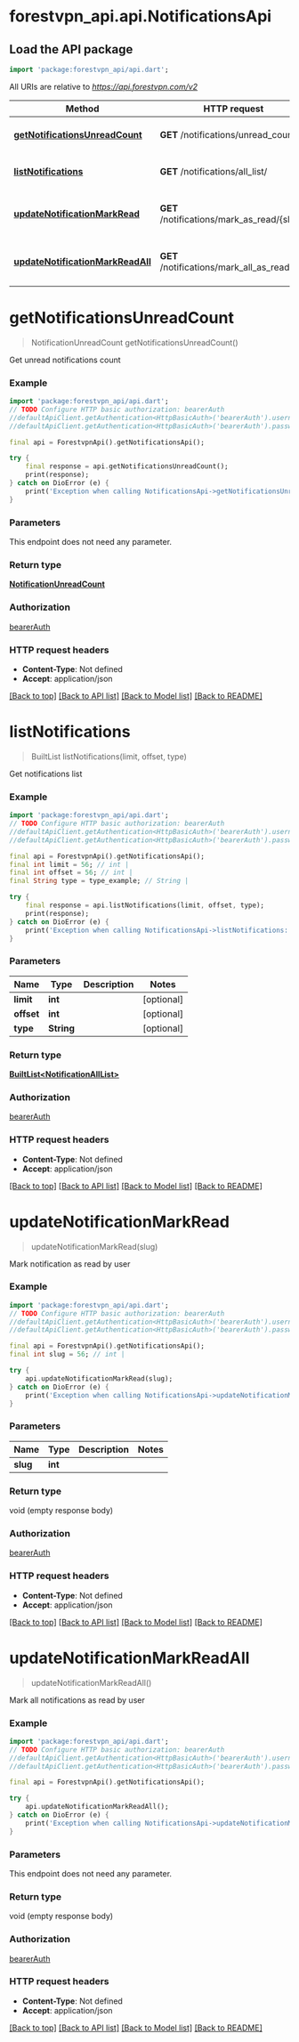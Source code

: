 # forestvpn_api.api.NotificationsApi

## Load the API package
```dart
import 'package:forestvpn_api/api.dart';
```

All URIs are relative to *https://api.forestvpn.com/v2*

Method | HTTP request | Description
------------- | ------------- | -------------
[**getNotificationsUnreadCount**](NotificationsApi.md#getnotificationsunreadcount) | **GET** /notifications/unread_count/ | Get unread notifications count
[**listNotifications**](NotificationsApi.md#listnotifications) | **GET** /notifications/all_list/ | Get notifications list
[**updateNotificationMarkRead**](NotificationsApi.md#updatenotificationmarkread) | **GET** /notifications/mark_as_read/{slug}/ | Mark notification as read by user
[**updateNotificationMarkReadAll**](NotificationsApi.md#updatenotificationmarkreadall) | **GET** /notifications/mark_all_as_read/ | Mark all notifications as read by user


# **getNotificationsUnreadCount**
> NotificationUnreadCount getNotificationsUnreadCount()

Get unread notifications count

### Example
```dart
import 'package:forestvpn_api/api.dart';
// TODO Configure HTTP basic authorization: bearerAuth
//defaultApiClient.getAuthentication<HttpBasicAuth>('bearerAuth').username = 'YOUR_USERNAME'
//defaultApiClient.getAuthentication<HttpBasicAuth>('bearerAuth').password = 'YOUR_PASSWORD';

final api = ForestvpnApi().getNotificationsApi();

try {
    final response = api.getNotificationsUnreadCount();
    print(response);
} catch on DioError (e) {
    print('Exception when calling NotificationsApi->getNotificationsUnreadCount: $e\n');
}
```

### Parameters
This endpoint does not need any parameter.

### Return type

[**NotificationUnreadCount**](NotificationUnreadCount.md)

### Authorization

[bearerAuth](../README.md#bearerAuth)

### HTTP request headers

 - **Content-Type**: Not defined
 - **Accept**: application/json

[[Back to top]](#) [[Back to API list]](../README.md#documentation-for-api-endpoints) [[Back to Model list]](../README.md#documentation-for-models) [[Back to README]](../README.md)

# **listNotifications**
> BuiltList<NotificationAllList> listNotifications(limit, offset, type)

Get notifications list

### Example
```dart
import 'package:forestvpn_api/api.dart';
// TODO Configure HTTP basic authorization: bearerAuth
//defaultApiClient.getAuthentication<HttpBasicAuth>('bearerAuth').username = 'YOUR_USERNAME'
//defaultApiClient.getAuthentication<HttpBasicAuth>('bearerAuth').password = 'YOUR_PASSWORD';

final api = ForestvpnApi().getNotificationsApi();
final int limit = 56; // int | 
final int offset = 56; // int | 
final String type = type_example; // String | 

try {
    final response = api.listNotifications(limit, offset, type);
    print(response);
} catch on DioError (e) {
    print('Exception when calling NotificationsApi->listNotifications: $e\n');
}
```

### Parameters

Name | Type | Description  | Notes
------------- | ------------- | ------------- | -------------
 **limit** | **int**|  | [optional] 
 **offset** | **int**|  | [optional] 
 **type** | **String**|  | [optional] 

### Return type

[**BuiltList&lt;NotificationAllList&gt;**](NotificationAllList.md)

### Authorization

[bearerAuth](../README.md#bearerAuth)

### HTTP request headers

 - **Content-Type**: Not defined
 - **Accept**: application/json

[[Back to top]](#) [[Back to API list]](../README.md#documentation-for-api-endpoints) [[Back to Model list]](../README.md#documentation-for-models) [[Back to README]](../README.md)

# **updateNotificationMarkRead**
> updateNotificationMarkRead(slug)

Mark notification as read by user

### Example
```dart
import 'package:forestvpn_api/api.dart';
// TODO Configure HTTP basic authorization: bearerAuth
//defaultApiClient.getAuthentication<HttpBasicAuth>('bearerAuth').username = 'YOUR_USERNAME'
//defaultApiClient.getAuthentication<HttpBasicAuth>('bearerAuth').password = 'YOUR_PASSWORD';

final api = ForestvpnApi().getNotificationsApi();
final int slug = 56; // int | 

try {
    api.updateNotificationMarkRead(slug);
} catch on DioError (e) {
    print('Exception when calling NotificationsApi->updateNotificationMarkRead: $e\n');
}
```

### Parameters

Name | Type | Description  | Notes
------------- | ------------- | ------------- | -------------
 **slug** | **int**|  | 

### Return type

void (empty response body)

### Authorization

[bearerAuth](../README.md#bearerAuth)

### HTTP request headers

 - **Content-Type**: Not defined
 - **Accept**: application/json

[[Back to top]](#) [[Back to API list]](../README.md#documentation-for-api-endpoints) [[Back to Model list]](../README.md#documentation-for-models) [[Back to README]](../README.md)

# **updateNotificationMarkReadAll**
> updateNotificationMarkReadAll()

Mark all notifications as read by user

### Example
```dart
import 'package:forestvpn_api/api.dart';
// TODO Configure HTTP basic authorization: bearerAuth
//defaultApiClient.getAuthentication<HttpBasicAuth>('bearerAuth').username = 'YOUR_USERNAME'
//defaultApiClient.getAuthentication<HttpBasicAuth>('bearerAuth').password = 'YOUR_PASSWORD';

final api = ForestvpnApi().getNotificationsApi();

try {
    api.updateNotificationMarkReadAll();
} catch on DioError (e) {
    print('Exception when calling NotificationsApi->updateNotificationMarkReadAll: $e\n');
}
```

### Parameters
This endpoint does not need any parameter.

### Return type

void (empty response body)

### Authorization

[bearerAuth](../README.md#bearerAuth)

### HTTP request headers

 - **Content-Type**: Not defined
 - **Accept**: application/json

[[Back to top]](#) [[Back to API list]](../README.md#documentation-for-api-endpoints) [[Back to Model list]](../README.md#documentation-for-models) [[Back to README]](../README.md)

